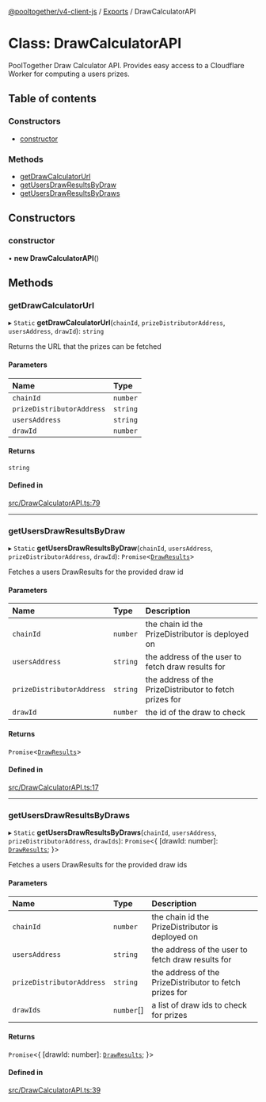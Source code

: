 [@pooltogether/v4-client-js](../README.md) / [Exports](../modules.md) / DrawCalculatorAPI

# Class: DrawCalculatorAPI

PoolTogether Draw Calculator API.
Provides easy access to a Cloudflare Worker for computing a users prizes.

## Table of contents

### Constructors

- [constructor](DrawCalculatorAPI.md#constructor)

### Methods

- [getDrawCalculatorUrl](DrawCalculatorAPI.md#getdrawcalculatorurl)
- [getUsersDrawResultsByDraw](DrawCalculatorAPI.md#getusersdrawresultsbydraw)
- [getUsersDrawResultsByDraws](DrawCalculatorAPI.md#getusersdrawresultsbydraws)

## Constructors

### constructor

• **new DrawCalculatorAPI**()

## Methods

### getDrawCalculatorUrl

▸ `Static` **getDrawCalculatorUrl**(`chainId`, `prizeDistributorAddress`, `usersAddress`, `drawId`): `string`

Returns the URL that the prizes can be fetched

#### Parameters

| Name | Type |
| :------ | :------ |
| `chainId` | `number` |
| `prizeDistributorAddress` | `string` |
| `usersAddress` | `string` |
| `drawId` | `number` |

#### Returns

`string`

#### Defined in

[src/DrawCalculatorAPI.ts:79](https://github.com/pooltogether/v4-client-js/blob/d352428/src/DrawCalculatorAPI.ts#L79)

___

### getUsersDrawResultsByDraw

▸ `Static` **getUsersDrawResultsByDraw**(`chainId`, `usersAddress`, `prizeDistributorAddress`, `drawId`): `Promise`<[`DrawResults`](../modules.md#drawresults)\>

Fetches a users DrawResults for the provided draw id

#### Parameters

| Name | Type | Description |
| :------ | :------ | :------ |
| `chainId` | `number` | the chain id the PrizeDistributor is deployed on |
| `usersAddress` | `string` | the address of the user to fetch draw results for |
| `prizeDistributorAddress` | `string` | the address of the PrizeDistributor to fetch prizes for |
| `drawId` | `number` | the id of the draw to check |

#### Returns

`Promise`<[`DrawResults`](../modules.md#drawresults)\>

#### Defined in

[src/DrawCalculatorAPI.ts:17](https://github.com/pooltogether/v4-client-js/blob/d352428/src/DrawCalculatorAPI.ts#L17)

___

### getUsersDrawResultsByDraws

▸ `Static` **getUsersDrawResultsByDraws**(`chainId`, `usersAddress`, `prizeDistributorAddress`, `drawIds`): `Promise`<{ [drawId: number]: [`DrawResults`](../modules.md#drawresults);  }\>

Fetches a users DrawResults for the provided draw ids

#### Parameters

| Name | Type | Description |
| :------ | :------ | :------ |
| `chainId` | `number` | the chain id the PrizeDistributor is deployed on |
| `usersAddress` | `string` | the address of the user to fetch draw results for |
| `prizeDistributorAddress` | `string` | the address of the PrizeDistributor to fetch prizes for |
| `drawIds` | `number`[] | a list of draw ids to check for prizes |

#### Returns

`Promise`<{ [drawId: number]: [`DrawResults`](../modules.md#drawresults);  }\>

#### Defined in

[src/DrawCalculatorAPI.ts:39](https://github.com/pooltogether/v4-client-js/blob/d352428/src/DrawCalculatorAPI.ts#L39)
